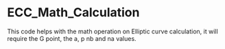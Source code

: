 # ECC_Math_Calculation
This code helps with the math operation on Elliptic curve calculation, it will require the G point, the a, p nb and na values.
